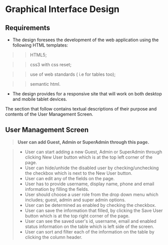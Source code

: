 # Graphical Interface Design
## Requirements
* The design foresees the development of the web application using the following HTML templates:
> >   HTML5;

> >  css3 with css reset;

> >  use of web standards ( i.e for tables too);

> >  semantic html.
* The design provides for a responsive site that will work on both desktop and mobile tablet devices.

The section that follow contains textual descriptions of their purpose and contents of the User Management Screen.

## User Management Screen
> **User can add Guest, Admin or SuperAdmin through this page.**

> *  User can start adding a new Guest, Admin or SuperAdmin through clicking New User button which is at the top left corner of the page.
> *  User can hide/unhide the disabled user by checking/unchecking the checkbox which is next to the New User button.
> *  User can edit any of the fields on the page.
> *  User has to provide username, display name, phone and email information by filling the fields. 
> *  User should choose a user role from the drop down menu which includes; guest, admin and super admin options.
> *  User can be determined as enabled by checking the checkbox.
> *  User can save the information that filled, by clicking the Save User button which is at the top right corner of the page.
> *  User can see the saved user's id, username, email and enabled status information on the table which is left side of the screen. 
> *  User can sort and filter each of the information on the table by clicking the column header.



